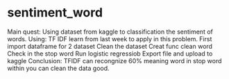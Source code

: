 # sentiment_word
Main quest: Using dataset from kaggle to classification the sentiment of words.
Using: TF IDF learn from last week to apply in this problem.
First import dataframe for 2 dataset
Clean the dataset
Creat func clean word
Check in the stop word
Run logistic regressiob
Export file and upload to kaggle
Conclusion: TFIDF can recongnize 60% meaning word in stop word within you can clean the data good.
